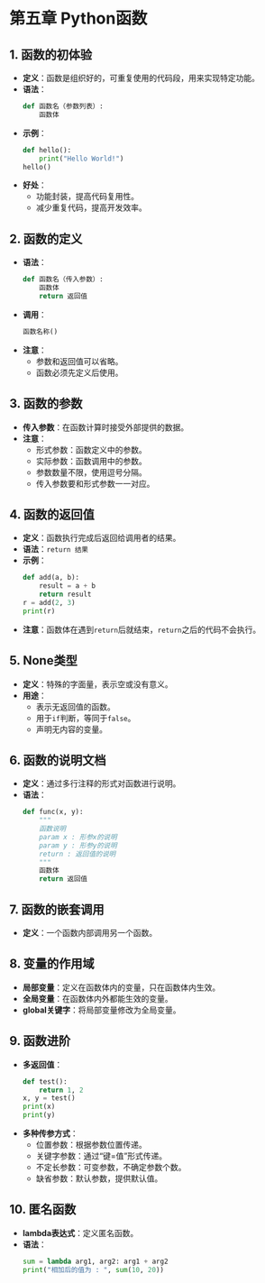 # 第五章 Python函数

## 1. 函数的初体验
- **定义**：函数是组织好的，可重复使用的代码段，用来实现特定功能。
- **语法**：
  ```python
  def 函数名（参数列表）:
      函数体
  ```
- **示例**：
  ```python
  def hello():
      print("Hello World!")
  hello()
  ```
- **好处**：
  - 功能封装，提高代码复用性。
  - 减少重复代码，提高开发效率。

## 2. 函数的定义
- **语法**：
  ```python
  def 函数名（传入参数）:
      函数体
      return 返回值
  ```
- **调用**：
  ```python
  函数名称()
  ```
- **注意**：
  - 参数和返回值可以省略。
  - 函数必须先定义后使用。

## 3. 函数的参数
- **传入参数**：在函数计算时接受外部提供的数据。
- **注意**：
  - 形式参数：函数定义中的参数。
  - 实际参数：函数调用中的参数。
  - 参数数量不限，使用逗号分隔。
  - 传入参数要和形式参数一一对应。

## 4. 函数的返回值
- **定义**：函数执行完成后返回给调用者的结果。
- **语法**：`return 结果`
- **示例**：
  ```python
  def add(a, b):
      result = a + b
      return result
  r = add(2, 3)
  print(r)
  ```
- **注意**：函数体在遇到`return`后就结束，`return`之后的代码不会执行。

## 5. None类型
- **定义**：特殊的字面量，表示空或没有意义。
- **用途**：
  - 表示无返回值的函数。
  - 用于`if`判断，等同于`false`。
  - 声明无内容的变量。

## 6. 函数的说明文档
- **定义**：通过多行注释的形式对函数进行说明。
- **语法**：
  ```python
  def func(x, y):
      """
      函数说明
      param x : 形参x的说明
      param y : 形参y的说明
      return : 返回值的说明
      """
      函数体
      return 返回值
  ```

## 7. 函数的嵌套调用
- **定义**：一个函数内部调用另一个函数。

## 8. 变量的作用域
- **局部变量**：定义在函数体内的变量，只在函数体内生效。
- **全局变量**：在函数体内外都能生效的变量。
- **global关键字**：将局部变量修改为全局变量。

## 9. 函数进阶
- **多返回值**：
  ```python
  def test():
      return 1, 2
  x, y = test()
  print(x)
  print(y)
  ```
- **多种传参方式**：
  - 位置参数：根据参数位置传递。
  - 关键字参数：通过“键=值”形式传递。
  - 不定长参数：可变参数，不确定参数个数。
  - 缺省参数：默认参数，提供默认值。

## 10. 匿名函数
- **lambda表达式**：定义匿名函数。
- **语法**：
  ```python
  sum = lambda arg1, arg2: arg1 + arg2
  print("相加后的值为 : ", sum(10, 20))
  ```
